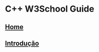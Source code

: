 # C++ W3School Guide

## [Home](annotions/tutorial/home.md)

## [Introdução](annotions/tutorial/introducao.md)
